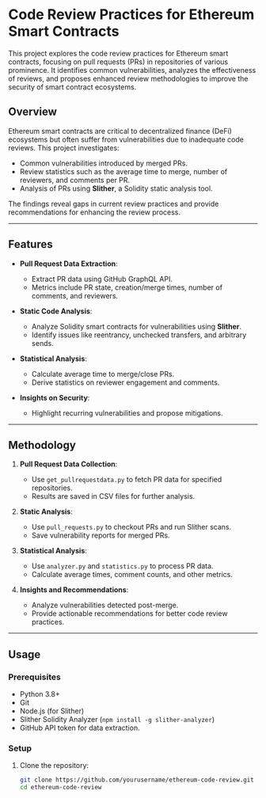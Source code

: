 # Code Review Practices for Ethereum Smart Contracts

This project explores the code review practices for Ethereum smart contracts, focusing on pull requests (PRs) in repositories of various prominence. It identifies common vulnerabilities, analyzes the effectiveness of reviews, and proposes enhanced review methodologies to improve the security of smart contract ecosystems.

## Overview

Ethereum smart contracts are critical to decentralized finance (DeFi) ecosystems but often suffer from vulnerabilities due to inadequate code reviews. This project investigates:
- Common vulnerabilities introduced by merged PRs.
- Review statistics such as the average time to merge, number of reviewers, and comments per PR.
- Analysis of PRs using **Slither**, a Solidity static analysis tool.

The findings reveal gaps in current review practices and provide recommendations for enhancing the review process.

---

## Features

- **Pull Request Data Extraction**:
  - Extract PR data using GitHub GraphQL API.
  - Metrics include PR state, creation/merge times, number of comments, and reviewers.

- **Static Code Analysis**:
  - Analyze Solidity smart contracts for vulnerabilities using **Slither**.
  - Identify issues like reentrancy, unchecked transfers, and arbitrary sends.

- **Statistical Analysis**:
  - Calculate average time to merge/close PRs.
  - Derive statistics on reviewer engagement and comments.

- **Insights on Security**:
  - Highlight recurring vulnerabilities and propose mitigations.

---

## Methodology

1. **Pull Request Data Collection**:
   - Use `get_pullrequestdata.py` to fetch PR data for specified repositories.
   - Results are saved in CSV files for further analysis.

2. **Static Analysis**:
   - Use `pull_requests.py` to checkout PRs and run Slither scans.
   - Save vulnerability reports for merged PRs.

3. **Statistical Analysis**:
   - Use `analyzer.py` and `statistics.py` to process PR data.
   - Calculate average times, comment counts, and other metrics.

4. **Insights and Recommendations**:
   - Analyze vulnerabilities detected post-merge.
   - Provide actionable recommendations for better code review practices.

---

## Usage

### Prerequisites
- Python 3.8+
- Git
- Node.js (for Slither)
- Slither Solidity Analyzer (`npm install -g slither-analyzer`)
- GitHub API token for data extraction.

### Setup
1. Clone the repository:
   ```bash
   git clone https://github.com/yourusername/ethereum-code-review.git
   cd ethereum-code-review


